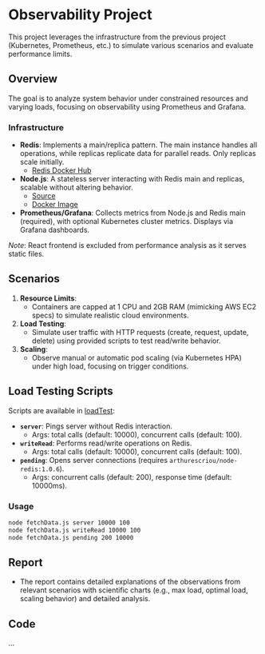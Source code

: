 # Observability Project

This project leverages the infrastructure from the previous project (Kubernetes, Prometheus, etc.) to simulate various scenarios and evaluate performance limits.

## Overview

The goal is to analyze system behavior under constrained resources and varying loads, focusing on observability using Prometheus and Grafana.

### Infrastructure

- **Redis**: Implements a main/replica pattern. The main instance handles all operations, while replicas replicate data for parallel reads. Only replicas scale initially.
  - [Redis Docker Hub](https://hub.docker.com/_/redis)
- **Node.js**: A stateless server interacting with Redis main and replicas, scalable without altering behavior.
  - [Source](https://github.com/arthurescriou/redis-node)
  - [Docker Image](https://hub.docker.com/r/arthurescriou/node-redis)
- **Prometheus/Grafana**: Collects metrics from Node.js and Redis main (required), with optional Kubernetes cluster metrics. Displays via Grafana dashboards.

_Note_: React frontend is excluded from performance analysis as it serves static files.

## Scenarios

1. **Resource Limits**:
   - Containers are capped at 1 CPU and 2GB RAM (mimicking AWS EC2 specs) to simulate realistic cloud environments.
2. **Load Testing**:
   - Simulate user traffic with HTTP requests (create, request, update, delete) using provided scripts to test read/write behavior.
3. **Scaling**:
   - Observe manual or automatic pod scaling (via Kubernetes HPA) under high load, focusing on trigger conditions.

## Load Testing Scripts

Scripts are available in [loadTest](https://github.com/arthurescriou/CRV/tree/master/loadTest):

- **`server`**: Pings server without Redis interaction.
  - Args: total calls (default: 10000), concurrent calls (default: 100).
- **`writeRead`**: Performs read/write operations on Redis.
  - Args: total calls (default: 10000), concurrent calls (default: 100).
- **`pending`**: Opens server connections (requires `arthurescriou/node-redis:1.0.6`).
  - Args: concurrent calls (default: 200), response time (default: 10000ms).

### Usage

```bash
node fetchData.js server 10000 100
node fetchData.js writeRead 10000 100
node fetchData.js pending 200 10000
```

## Report
- The report contains detailed explanations of the observations from relevant scenarios with scientific charts (e.g., max load, optimal load, scaling behavior) and detailed analysis.

## Code
...